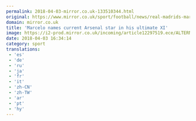```yaml
---
permalink: 2018-04-03-mirror.co.uk-133510344.html
original: https://www.mirror.co.uk/sport/football/news/real-madrids-marcelo-names-ultimate-12297528
domain: mirror.co.uk
title: 'Marcelo names current Arsenal star in his ultimate XI'
image: https://i2-prod.mirror.co.uk/incoming/article12297519.ece/ALTERNATES/s1200/Real-Madrids-defender-Marcelo-from-Braz.jpg
date: 2018-04-03 16:34:14
category: sport
translations: 
 - 'es'
 - 'de'
 - 'ru'
 - 'ja'
 - 'fr'
 - 'it'
 - 'zh-CN'
 - 'zh-TW'
 - 'ar'
 - 'pt'
 - 'hy'
---
```


